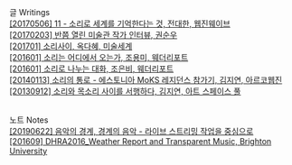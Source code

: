 글 Writings<br>
[[20170506] 11 - 소리로 세계를 기억한다는 것, 전대한, 웹진웨이브](../pdf/sorisegye_weiv.pdf)<br>
[[20170203] 반쯤 열린 미술관 작가 인터뷰, 권순우](../pdf/half-opened_door_interview.pdf)<br>
[[201701] 소리사이, 옥다혜, 미술세계](../pdf/sorisaii_misul.pdf)<br>
[[201601] 소리는 어디에서 오는가, 조용미, 웨더리포트](../pdf/sorifromwhere_weatherreport.pdf)<br>
[[201601] 소리로 나누는 대화, 조은비, 웨더리포트](../pdf/soriconversation_weatherreport.pdf)<br>
[[20140113] 소리의 통로 - 에스토니아 MoKS 레지던스 참가기, 김지연, 아르코웹진](../pdf/sc.pdf)<br>
[[20130912] 소리와 목소리 사이를 서행하다, 김지연, 아트 스페이스 풀](../pdf/sorimoksori.pdf)<br><br>

노트 Notes<br>
[[20190622] 음악의 경계, 경계의 음악 - 라이브 스트리밍 작업을 중심으로](../pdf/musicontheborder.pdf)<br> 
[[201609] DHRA2016_Weather Report and Transparent Music, Brighton University](../pdf/DHRA2016_brightonUni.pdf)<br>
